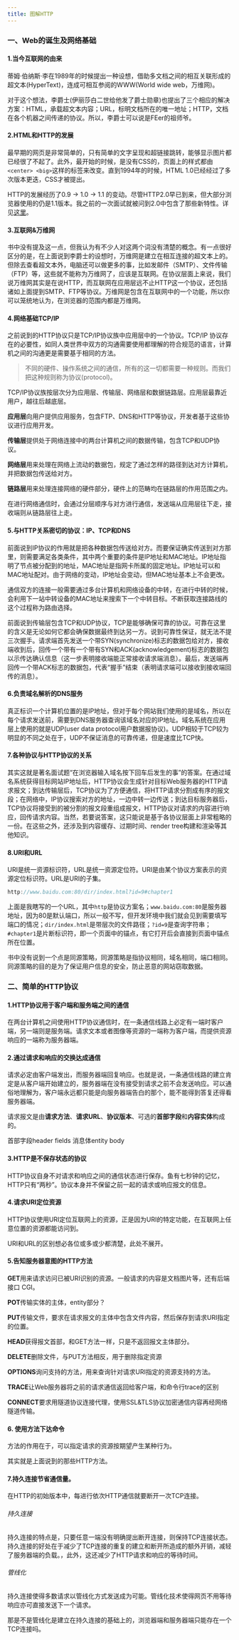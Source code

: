 ```yaml
---
title: 图解HTTP
---
```

### 一、Web的诞生及网络基础

#### 1.当今互联网的由来

蒂姆·伯纳斯·李在1989年的时候提出一种设想，借助多文档之间的相互关联形成的超文本(HyperText)，连成可相互参阅的WWW(World wide web，万维网)。

对于这个想法，李爵士(伊丽莎白二世给他发了爵士勋章)也提出了三个相应的解决方案：HTML，承载超文本内容；URL，标明文档所在的唯一地址；HTTP，文档在各个机器之间传递的协议。所以，李爵士可以说是FEer的祖师爷。

#### 2.HTML和HTTP的发展

最早期的网页是非常简单的，只有简单的文字呈现和超链接跳转，能够显示图片都已经很了不起了。此外，最开始的时候，是没有CSS的，页面上的样式都由`<center> <big>`这样的标签来改变。直到1994年的时候，HTML 1.0已经经过了多次版本更迭，CSS才被提出。

HTTP的发展经历了0.9 -> 1.0 -> 1.1 的变动。尽管HTTP2.0早已到来，但大部分浏览器使用的仍是1.1版本。我之前的一次面试就被问到2.0中包含了那些新特性。详见[这里](https://link.juejin.im?target=https%3A%2F%2Fzh.wikipedia.org%2Fwiki%2FHTTP%2F2)。

#### 3.互联网&万维网

书中没有提及这一点，但我认为有不少人对这两个词没有清楚的概念。有一点很好区分的是，在上面说到李爵士的设想时，万维网是建立在相互连接的超文本上的。但除去查看超文本外，电脑还可以做更多的事，比如发邮件（SMTP）、文件传输（FTP）等，这些就不能称为万维网了，应该是互联网。在协议层面上来说，我们说万维网其实是在说HTTP，而互联网在应用层远不止HTTP这一个协议，还包括诸如上面提到SMTP、FTP等协议。万维网是包含在互联网中的一个功能，所以你可以笼统地认为，在浏览器的范围内都是万维网。

#### 4.网络基础TCP/IP

之前说到的HTTP协议只是TCP/IP协议族中应用层中的一个协议。TCP/IP 协议存在的必要性，如同人类世界中双方的沟通需要使用都理解的符合规范的语言，计算机之间的沟通更是需要基于相同的方法。

> 不同的硬件、操作系统之间的通信，所有的这一切都需要一种规则。而我们把这种规则称为协议(protocol)。

TCP/IP协议族按层次分为应用层、传输层、网络层和数据链路层。应用层最靠近用户，越往后越底层。

**应用层**向用户提供应用服务，包含FTP、DNS和HTTP等协议，开发者基于这些协议进行应用开发。

**传输层**提供处于网络连接中的两台计算机之间的数据传输，包含TCP和UDP协议。

**网络层**用来处理在网络上流动的数据包，规定了通过怎样的路径到达对方计算机，并把数据包传送给对方。

**链路层**用来处理连接网络的硬件部分，硬件上的范畴均在链路层的作用范围之内。

在进行网络通信时，会通过分层顺序与对方进行通信，发送端从应用层往下走，接收端则从链路层往上走。

#### 5.与HTTP关系密切的协议：IP、TCP和DNS

前面说到IP协议的作用就是把各种数据包传送给对方。而要保证确实传送到对方那里，则需要满足各类条件，其中两个重要的条件是IP地址和MAC地址。IP地址指明了节点被分配到的地址，MAC地址是指网卡所属的固定地址。IP地址可以和MAC地址配对。由于网络的变动，IP地址会变动，但MAC地址基本上不会更改。

通信双方的连接一般需要通过多台计算机和网络设备的中转，在进行中转的时候，会利用下一站中转设备的MAC地址来搜索下一个中转目标。不断获取连接路线的这个过程称为路由选择。

前面说到传输层包含TCP和UDP协议，TCP是能够确保可靠的协议。可靠在这里的含义是无论如何它都会确保数据最终到达另一方。说到可靠性保证，就无法不提三次握手。请求端首先发送一个带SYN(synchronize)标志的数据包给对方，接收端收到后，回传一个带有一个带有SYN和ACK(acknowledgement)标志的数据包以示传达确认信息（这一步表明接收端能正常接收请求端消息）。最后，发送端再回传一个带ACK标志的数据包，代表“握手”结束（表明请求端可以接收到接收端回传的消息）。

#### 6.负责域名解析的DNS服务

真正标识一个计算机位置的是IP地址，但对于每个网站我们使用的是域名，所以在每个请求发送前，需要到DNS服务器查询该域名对应的IP地址。域名系统在应用层上使用的就是UDP(user data  protocol用户数据报协议)。UDP相较于TCP较为明显的不同之处在于，UDP不保证消息的可靠传递，但是速度比TCP快。

#### 7.各种协议与HTTP协议的关系

其实这就是著名面试题“在浏览器输入域名按下回车后发生的事”的答案。在通过域名系统获得目标网站IP地址后，HTTP协议会生成针对目标Web服务器的HTTP请求报文；到达传输层后，TCP协议为了方便通信，将HTTP请求分割成有序的报文段；在网络中，IP协议搜索对方的地址，一边中转一边传送；到达目标服务器后，TCP协议将接受到的被分割的报文段重组成报文，HTTP协议对请求的内容进行响应，回传请求内容。当然，若要说答案，这只能说是基于各协议层面上非常粗略的一份。在这些之外，还涉及到内容缓存、过期时间、render tree构建和渲染等其他知识。

#### 8.URI和URL

URI是统一资源标识符，URL是统一资源定位符。URI是由某个协议方案表示的资源定位标识符。URL是URI的子集。

```javascript
http://www.baidu.com:80/dir/index.html?id=9#chapter1
```

上面是我瞎写的一个URL，其中`http`是协议方案名；`www.baidu.com:80`是服务器地址，因为80是默认端口，所以一般不写，但开发环境中我们就会见到需要填写端口的情况；`dir/index.html`是带层次的文件路径；`?id=9`是查询字符串；`#chapter1`是片断标识符，即一个页面中的锚点，有它打开后会直接到页面中锚点所在位置。

书中没有说到一个点是同源策略，同源策略是指协议相同，域名相同，端口相同。同源策略的目的是为了保证用户信息的安全，防止恶意的网站窃取数据。







### 二、简单的HTTP协议

#### 1.HTTP协议用于客户端和服务端之间的通信

在两台计算机之间使用HTTP协议通信时，在一条通信线路上必定有一端时客户端，另一端则是服务端。请求文本或者图像等资源的一端称为客户端，而提供资源响应的一端称为服务器端。

#### 2.通过请求和响应的交换达成通信

请求必定由客户端发出，而服务器端回复响应。也就是说，一条通信线路的建立肯定是从客户端开始建立的，服务器端在没有接受到请求之前不会发送响应。可以通俗地理解为，客户端永远都只能是向服务器端告白的那个，能不能得到答复还得看服务器端。

请求报文是由**请求方法**、**请求URL**、**协议版本**、可选的**首部字段**和**内容实体**构成的。

首部字段header fields 消息体entity body

#### 3.HTTP是不保存状态的协议

HTTP协议自身不对请求和响应之间的通信状态进行保存。鱼有七秒钟的记忆，HTTP只有“两秒”。协议本身并不保留之前一起的请求或响应报文的信息。

#### 4.请求URI定位资源

HTTP协议使用URI定位互联网上的资源，正是因为URI的特定功能，在互联网上任意位置的资源都能访问到。

URI和URL的区别想必各位或多或少都清楚，此处不展开。

#### 5.告知服务器意图的HTTP方法

**GET**用来请求访问已被URI识别的资源。一般请求的内容是文档图片等，还有后端接口 CGI。

**POT**传输实体的主体，entity部分？

**PUT**传输文件，要求在请求报文的主体中包含文件内容，然后保存到请求URI指定的位置。

**HEAD**获得报文首部，和GET方法一样，只是不返回报文主体部分。

**DELETE**删除文件，与PUT方法相反，用于删除指定资源

**OPTIONS**询问支持的方法，用来查询针对请求URI指定的资源支持的方法。

**TRACE**让Web服务器将之前的请求通信返回给客户端，和命令行trace的区别

**CONNECT**要求用隧道协议连接代理，使用SSL&TLS协议加密通信内容再经网络隧道传输。

#### 6. 使用方法下达命令

方法的作用在于，可以指定请求的资源按期望产生某种行为。

其实就是上面说到的那些HTTP方法。

#### 7.持久连接节省通信量。

在HTTP的初始版本中，每进行依次HTTP通信就要断开一次TCP连接。

###### 持久连接

持久连接的特点是，只要任意一端没有明确提出断开连接，则保持TCP连接状态。
持久连接的好处在于减少了TCP连接的重复的建立和断开所造成的额外开销，减轻了服务器端的负载。，此外，这还减少了HTTP请求和响应的等待时间。

###### 管线化

持久连接使得多数请求以管线化方式发送成为可能。管线化技术使得网页不用等待响应亦可直接发送下一个请求。

那是不是管线化是建立在持久连接的基础上的，浏览器端和服务器端只能存在一个TCP连接吗。